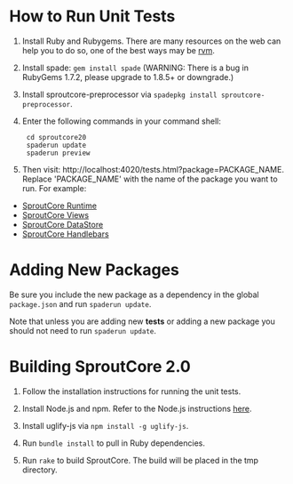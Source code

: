 # How to Run Unit Tests

1. Install Ruby and Rubygems. There are many resources on the web can help you to do so, one of the best ways may be [rvm](http://rvm.beginrescueend.com/).

2. Install spade: `gem install spade` (WARNING: There is a bug in RubyGems 1.7.2, please upgrade to 1.8.5+ or downgrade.)

3. Install sproutcore-preprocessor via `spadepkg install sproutcore-preprocessor`.

3. Enter the following commands in your command shell:

        cd sproutcore20
        spaderun update
        spaderun preview
    
4. Then visit: http://localhost:4020/tests.html?package=PACKAGE_NAME.  Replace 'PACKAGE_NAME' with the name of the package you want to run.  For example:

  * [SproutCore Runtime](http://localhost:4020/tests.html?package=sproutcore-runtime)
  * [SproutCore Views](http://localhost:4020/tests.html?package=sproutcore-views)
  * [SproutCore DataStore](http://localhost:4020/tests.html?package=sproutcore-datastore)
  * [SproutCore Handlebars](http://localhost:4020/tests.html?package=sproutcore-handlebars)
  
# Adding New Packages

Be sure you include the new package as a dependency in the global `package.json` and run `spaderun update`.

Note that unless you are adding new __tests__ or adding a new package you should not need to run `spaderun update`.

# Building SproutCore 2.0

1. Follow the installation instructions for running the unit tests.

2. Install Node.js and npm. Refer to the Node.js instructions [here](https://github.com/joyent/node/wiki/Installation).

3. Install uglify-js via `npm install -g uglify-js`.

4. Run `bundle install` to pull in Ruby dependencies.

5. Run `rake` to build SproutCore. The build will be placed in the tmp directory.
